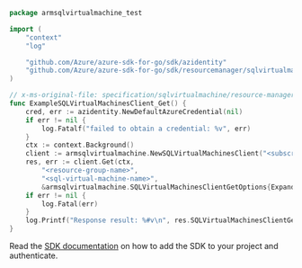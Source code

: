 ```go
package armsqlvirtualmachine_test

import (
	"context"
	"log"

	"github.com/Azure/azure-sdk-for-go/sdk/azidentity"
	"github.com/Azure/azure-sdk-for-go/sdk/resourcemanager/sqlvirtualmachine/armsqlvirtualmachine"
)

// x-ms-original-file: specification/sqlvirtualmachine/resource-manager/Microsoft.SqlVirtualMachine/preview/2017-03-01-preview/examples/GetSqlVirtualMachine.json
func ExampleSQLVirtualMachinesClient_Get() {
	cred, err := azidentity.NewDefaultAzureCredential(nil)
	if err != nil {
		log.Fatalf("failed to obtain a credential: %v", err)
	}
	ctx := context.Background()
	client := armsqlvirtualmachine.NewSQLVirtualMachinesClient("<subscription-id>", cred, nil)
	res, err := client.Get(ctx,
		"<resource-group-name>",
		"<sql-virtual-machine-name>",
		&armsqlvirtualmachine.SQLVirtualMachinesClientGetOptions{Expand: nil})
	if err != nil {
		log.Fatal(err)
	}
	log.Printf("Response result: %#v\n", res.SQLVirtualMachinesClientGetResult)
}
```

Read the [SDK documentation](https://github.com/Azure/azure-sdk-for-go/blob/sdk%2Fresourcemanager%2Fsqlvirtualmachine%2Farmsqlvirtualmachine%2Fv0.2.1/sdk/resourcemanager/sqlvirtualmachine/armsqlvirtualmachine/README.md) on how to add the SDK to your project and authenticate.

